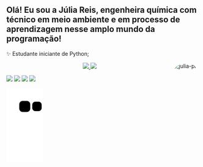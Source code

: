 ## Olá! Eu sou a Júlia Reis, engenheira química com técnico em meio ambiente e em processo de aprendizagem nesse amplo mundo da programação!
✨ Estudante iniciante de Python;

<div align="center">
  <a href="https://github.com/juliarmeira">
  <img height="180em" src="https://github-readme-stats.vercel.app/api?username=juliarmeira&show_icons=true&theme=material-palenight&include_all_commits=true&count_private=true"/>
  <img height="180em" src="https://github-readme-stats.vercel.app/api/top-langs/?username=juliarmeira&layout=compact&langs_count=7&theme=material-palenight"/>
  <img align="right" alt="julia-pic" height="150" style="border-radius:50px;" 
  src="https://cdn.discordapp.com/attachments/847618228774895646/917572761256353832/gifju.gif">
</div>

  
<div> 
 
  <a href="https://instagram.com/juliarmeira" target="_blank"><img src="https://img.shields.io/badge/-Instagram-%23E4405F?style=for-the-badge&logo=instagram&logoColor=white" target="_blank"></a>
  <a href = "mailto:juliarmeira@gmail.com"><img src="https://img.shields.io/badge/Gmail-D14836?style=for-the-badge&logo=gmail&logoColor=white" target="_blank"></a>
  <a href="https://www.linkedin.com/in/j%C3%BAlia-reis-meira-370921175/" target="_blank"><img src="https://img.shields.io/badge/LinkedIn-0077B5?style=for-the-badge&logo=linkedin&logoColor=white" target="_blank"></a> 
   <a href="https://www.facebook.com/juliarmeira/" target="_blank"><img src="https://img.shields.io/badge/Facebook-1877F2?style=for-the-badge&logo=facebook&logoColor=white" target="_blank"></a>
 
   ![Snake animation](https://github.com/rafaballerini/rafaballerini/blob/output/github-contribution-grid-snake.svg)
 
</div>
